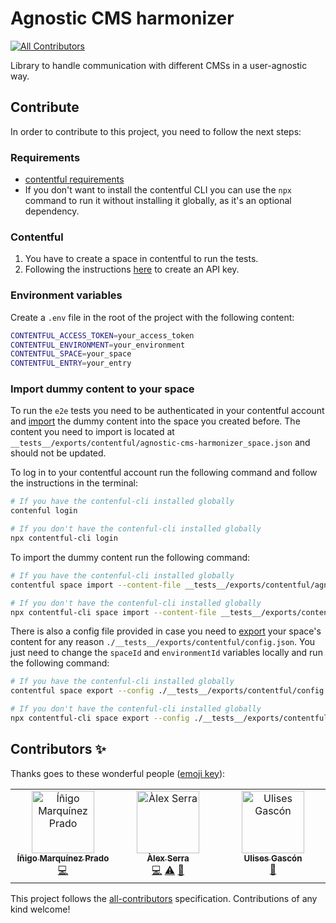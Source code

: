 # Agnostic CMS harmonizer
<!-- ALL-CONTRIBUTORS-BADGE:START - Do not remove or modify this section -->
[![All Contributors](https://img.shields.io/badge/all_contributors-3-orange.svg?style=flat-square)](#contributors-)
<!-- ALL-CONTRIBUTORS-BADGE:END -->

Library to handle communication with different CMSs in a user-agnostic way.

## Contribute

In order to contribute to this project, you need to follow the next steps:

### Requirements

- [contentful requirements](https://www.contentful.com/developers/docs/tutorials/cli/import-and-export/#requirements)
- If you don't want to install the contentful CLI you can use the `npx` command to run it without installing it globally, as it's an optional dependency.

### Contentful

1. You have to create a space in contentful to run the tests.
2. Following the instructions [here](https://www.contentful.com/developers/docs/references/authentication/#the-content-delivery-and-preview-api) to create an API key.

### Environment variables

Create a `.env` file in the root of the project with the following content:

```bash 
CONTENTFUL_ACCESS_TOKEN=your_access_token
CONTENTFUL_ENVIRONMENT=your_environment
CONTENTFUL_SPACE=your_space
CONTENTFUL_ENTRY=your_entry
```

### Import dummy content to your space

To run the `e2e` tests you need to be authenticated in your contentful account and [import](https://www.contentful.com/developers/docs/tutorials/cli/import-and-export/#importing-content) the dummy content into the space you created before. The content you need to import is located at `__tests__/exports/contentful/agnostic-cms-harmonizer_space.json` and should not be updated.

To log in to your contentful account run the following command and follow the instructions in the terminal:

```bash
# If you have the contenful-cli installed globally
contenful login

# If you don't have the contenful-cli installed globally
npx contentful-cli login
```

To import the dummy content run the following command:

```bash
# If you have the contenful-cli installed globally
contentful space import --content-file __tests__/exports/contentful/agnostic-cms-harmonizer_space.json --space-id <your-contentful-space-id>

# If you don't have the contenful-cli installed globally
npx contentful-cli space import --content-file __tests__/exports/contentful/agnostic-cms-harmonizer_space.json --space-id <your-contentful-space-id>
```

There is also a config file provided in case you need to [export](https://www.contentful.com/developers/docs/tutorials/cli/import-and-export/#exporting-content) your space's content for any reason `./__tests__/exports/contentful/config.json`. You just need to change the `spaceId` and `environmentId` variables locally and run the following command:

```bash
# If you have the contenful-cli installed globally
contentful space export --config ./__tests__/exports/contentful/config.json

# If you don't have the contenful-cli installed globally
npx contentful-cli space export --config ./__tests__/exports/contentful/config.json
```

## Contributors ✨

Thanks goes to these wonderful people ([emoji key](https://allcontributors.org/docs/en/emoji-key)):

<!-- ALL-CONTRIBUTORS-LIST:START - Do not remove or modify this section -->
<!-- prettier-ignore-start -->
<!-- markdownlint-disable -->
<table>
  <tbody>
    <tr>
      <td align="center" valign="top" width="14.28%"><a href="https://github.com/inigomarquinez"><img src="https://avatars.githubusercontent.com/u/25435858?v=4?s=100" width="100px;" alt="Íñigo Marquínez Prado"/><br /><sub><b>Íñigo Marquínez Prado</b></sub></a><br /><a href="https://github.com/onebeyond/agnostic-cms-harmonizer/commits?author=inigomarquinez" title="Code">💻</a></td>
      <td align="center" valign="top" width="14.28%"><a href="https://github.com/Bounteous17"><img src="https://avatars.githubusercontent.com/u/16175933?v=4?s=100" width="100px;" alt="Àlex Serra"/><br /><sub><b>Àlex Serra</b></sub></a><br /><a href="https://github.com/onebeyond/agnostic-cms-harmonizer/commits?author=Bounteous17" title="Code">💻</a> <a href="https://github.com/onebeyond/agnostic-cms-harmonizer/commits?author=Bounteous17" title="Tests">⚠️</a> <a href="https://github.com/onebeyond/agnostic-cms-harmonizer/commits?author=Bounteous17" title="Documentation">📖</a></td>
      <td align="center" valign="top" width="14.28%"><a href="https://ulisesgascon.com/"><img src="https://avatars.githubusercontent.com/u/5110813?v=4?s=100" width="100px;" alt="Ulises Gascón"/><br /><sub><b>Ulises Gascón</b></sub></a><br /><a href="https://github.com/onebeyond/agnostic-cms-harmonizer/pulls?q=is%3Apr+reviewed-by%3AUlisesGascon" title="Reviewed Pull Requests">👀</a></td>
    </tr>
  </tbody>
</table>

<!-- markdownlint-restore -->
<!-- prettier-ignore-end -->

<!-- ALL-CONTRIBUTORS-LIST:END -->

This project follows the [all-contributors](https://github.com/all-contributors/all-contributors) specification. Contributions of any kind welcome!